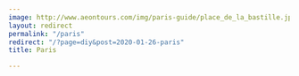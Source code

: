 ```yaml
---
image: http://www.aeontours.com/img/paris-guide/place_de_la_bastille.jpg
layout: redirect
permalink: "/paris"
redirect: "/?page=diy&post=2020-01-26-paris"
title: Paris

---
```

